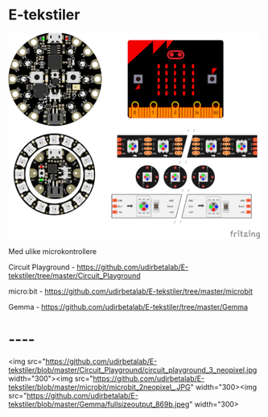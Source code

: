# E-tekstiler

<img src="https://github.com/udirbetalab/E-tekstiler/blob/master/filer/Cplay_microbit_gemma_neopixels_bb.png" width="500"><br>

Med ulike microkontrollere

Circuit Playground - https://github.com/udirbetalab/E-tekstiler/tree/master/Circuit_Playground

micro:bit - https://github.com/udirbetalab/E-tekstiler/tree/master/microbit

Gemma - https://github.com/udirbetalab/E-tekstiler/tree/master/Gemma

# ----
<img src="https://github.com/udirbetalab/E-tekstiler/blob/master/Circuit_Playground/circuit_playground_3_neopixel.jpg width="300"><img src="https://github.com/udirbetalab/E-tekstiler/blob/master/microbit/microbit_2neopixel_.JPG" width="300><img src="https://github.com/udirbetalab/E-tekstiler/blob/master/Gemma/fullsizeoutput_869b.jpeg" width="300> 
